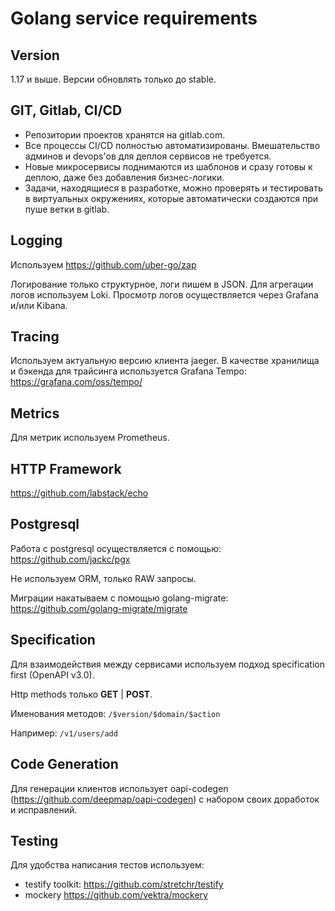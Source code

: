 # Golang service requirements

## Version

1.17 и выше. Версии обновлять только до stable.

## GIT, Gitlab, CI/CD

* Репозитории проектов хранятся на gitlab.com.
* Все процессы CI/CD полностью автоматизированы. Вмешательство админов и devops'ов для деплоя сервисов не требуется.
* Новые микросервисы поднимаются из шаблонов и сразу готовы к деплою, даже без добавления бизнес-логики.
* Задачи, находящиеся в разработке, можно проверять и тестировать в виртуальных окружениях, которые автоматически создаются при пуше ветки в gitlab.

## Logging

Используем https://github.com/uber-go/zap

Логирование только структурное, логи пишем в JSON.
Для агрегации логов используем Loki. Просмотр логов осуществляется через Grafana и/или Kibana.

## Tracing

Используем актуальную версию клиента jaeger.
В качестве хранилища и бэкенда для трайсинга используется Grafana Tempo: https://grafana.com/oss/tempo/

## Metrics

Для метрик используем Prometheus.

## HTTP Framework

https://github.com/labstack/echo

## Postgresql

Работа с postgresql осуществляется с помощью: https://github.com/jackc/pgx

Не используем ORM, только RAW запросы.

Миграции накатываем с помощью golang-migrate: https://github.com/golang-migrate/migrate

## Specification

Для взаимодействия между сервисами используем подход specification first (OpenAPI v3.0).

Http methods только **GET** | **POST**.

Именования методов:
```/$version/$domain/$action```

Например:
```/v1/users/add```

## Code Generation

Для генерации клиентов использует oapi-codegen (https://github.com/deepmap/oapi-codegen) с набором своих доработок и исправлений.

## Testing

Для удобства написания тестов используем:
* testify toolkit: https://github.com/stretchr/testify
* mockery https://github.com/vektra/mockery
